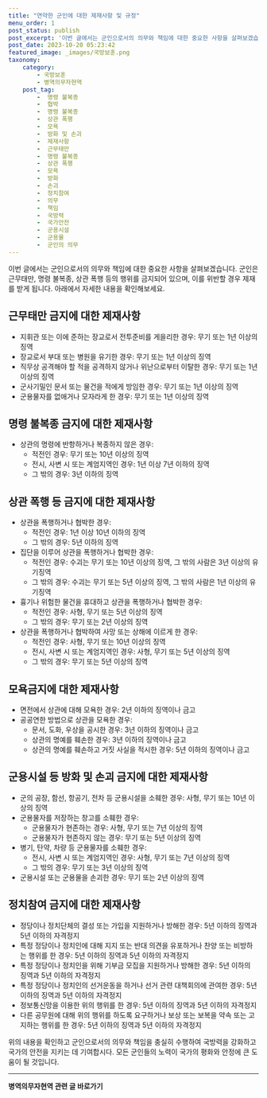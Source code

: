 ```yaml
---
title: "연약한 군인에 대한 제재사항 및 규정"
menu_order: 1
post_status: publish
post_excerpt: '이번 글에서는 군인으로서의 의무와 책임에 대한 중요한 사항을 살펴보겠습니다. 군인은 근무태만, 명령 불복종, 상관 폭행 등의 행위를 금지되어 있으며, 이를 위반할 경우 제재를 받게 됩니다. 아래에서 자세한 내용을 확인해보세요.'
post_date: 2023-10-20 05:23:42
featured_image: _images/국방보훈.png
taxonomy:
    category:
        - 국방보훈
        - 병역의무자현역
    post_tag:
        -  명령 불복종
        -  협박
        -  명령 불복종
        -  상관 폭행
        -  모욕
        -  방화 및 손괴
        -  제재사항
        -  근무태만
        -  명령 불복종
        -  상관 폭행
        -  모욕
        -  방화
        -  손괴
        -  정치참여
        -  의무
        -  책임
        -  국방력
        -  국가안전
        -  군용시설
        -  군용물
        -  군인의 의무
---
```



이번 글에서는 군인으로서의 의무와 책임에 대한 중요한 사항을 살펴보겠습니다. 군인은 근무태만, 명령 불복종, 상관 폭행 등의 행위를 금지되어 있으며, 이를 위반할 경우 제재를 받게 됩니다. 아래에서 자세한 내용을 확인해보세요.

## 근무태만 금지에 대한 제재사항

- 지휘관 또는 이에 준하는 장교로서 전투준비를 게을리한 경우: 무기 또는 1년 이상의 징역
- 장교로서 부대 또는 병원을 유기한 경우: 무기 또는 1년 이상의 징역
- 직무상 공격해야 할 적을 공격하지 않거나 위난으로부터 이탈한 경우: 무기 또는 1년 이상의 징역
- 군사기밀인 문서 또는 물건을 적에게 방임한 경우: 무기 또는 1년 이상의 징역
- 군용물자를 없애거나 모자라게 한 경우: 무기 또는 1년 이상의 징역

## 명령 불복종 금지에 대한 제재사항

- 상관의 명령에 반항하거나 복종하지 않은 경우:
    - 적전인 경우: 무기 또는 10년 이상의 징역
    - 전시, 사변 시 또는 계엄지역인 경우: 1년 이상 7년 이하의 징역
    - 그 밖의 경우: 3년 이하의 징역

## 상관 폭행 등 금지에 대한 제재사항

- 상관을 폭행하거나 협박한 경우:
    - 적전인 경우: 1년 이상 10년 이하의 징역
    - 그 밖의 경우: 5년 이하의 징역
- 집단을 이루어 상관을 폭행하거나 협박한 경우:
    - 적전인 경우: 수괴는 무기 또는 10년 이상의 징역, 그 밖의 사람은 3년 이상의 유기징역
    - 그 밖의 경우: 수괴는 무기 또는 5년 이상의 징역, 그 밖의 사람은 1년 이상의 유기징역
- 흉기나 위험한 물건을 휴대하고 상관을 폭행하거나 협박한 경우:
    - 적전인 경우: 사형, 무기 또는 5년 이상의 징역
    - 그 밖의 경우: 무기 또는 2년 이상의 징역
- 상관을 폭행하거나 협박하여 사망 또는 상해에 이르게 한 경우:
    - 적전인 경우: 사형, 무기 또는 10년 이상의 징역
    - 전시, 사변 시 또는 계엄지역인 경우: 사형, 무기 또는 5년 이상의 징역
    - 그 밖의 경우: 무기 또는 5년 이상의 징역

## 모욕금지에 대한 제재사항

- 면전에서 상관에 대해 모욕한 경우: 2년 이하의 징역이나 금고
- 공공연한 방법으로 상관을 모욕한 경우:
    - 문서, 도화, 우상을 공시한 경우: 3년 이하의 징역이나 금고
    - 상관의 명예를 훼손한 경우: 3년 이하의 징역이나 금고
    - 상관의 명예를 훼손하고 거짓 사실을 적시한 경우: 5년 이하의 징역이나 금고

## 군용시설 등 방화 및 손괴 금지에 대한 제재사항

- 군의 공장, 함선, 항공기, 전차 등 군용시설을 소훼한 경우: 사형, 무기 또는 10년 이상의 징역
- 군용물자를 저장하는 창고를 소훼한 경우:
    - 군용물자가 현존하는 경우: 사형, 무기 또는 7년 이상의 징역
    - 군용물자가 현존하지 않는 경우: 무기 또는 5년 이상의 징역
- 병기, 탄약, 차량 등 군용물자를 소훼한 경우:
    - 전시, 사변 시 또는 계엄지역인 경우: 사형, 무기 또는 7년 이상의 징역
    - 그 밖의 경우: 무기 또는 3년 이상의 징역
- 군용시설 또는 군용물을 손괴한 경우: 무기 또는 2년 이상의 징역

## 정치참여 금지에 대한 제재사항

- 정당이나 정치단체의 결성 또는 가입을 지원하거나 방해한 경우: 5년 이하의 징역과 5년 이하의 자격정지
- 특정 정당이나 정치인에 대해 지지 또는 반대 의견을 유포하거나 찬양 또는 비방하는 행위를 한 경우: 5년 이하의 징역과 5년 이하의 자격정지
- 특정 정당이나 정치인을 위해 기부금 모집을 지원하거나 방해한 경우: 5년 이하의 징역과 5년 이하의 자격정지
- 특정 정당이나 정치인의 선거운동을 하거나 선거 관련 대책회의에 관여한 경우: 5년 이하의 징역과 5년 이하의 자격정지
- 정보통신망을 이용한 위의 행위를 한 경우: 5년 이하의 징역과 5년 이하의 자격정지
- 다른 공무원에 대해 위의 행위를 하도록 요구하거나 보상 또는 보복을 약속 또는 고지하는 행위를 한 경우: 5년 이하의 징역과 5년 이하의 자격정지

위의 내용을 확인하고 군인으로서의 의무와 책임을 충실히 수행하여 국방력을 강화하고 국가의 안전을 지키는 데 기여합시다. 모든 군인들의 노력이 국가의 평화와 안정에 큰 도움이 될 것입니다.
<!-- wp:separator -->
<hr class="wp-block-separator has-alpha-channel-opacity"/>
<!-- /wp:separator -->

<!-- wp:group {"backgroundColor":"base","layout":{"type":"constrained"}} -->
<div class="wp-block-group has-base-background-color has-background"><!-- wp:paragraph {"align":"center","fontSize":"medium"} -->
<p class="has-text-align-center has-large-font-size"><strong>병역의무자현역 관련 글 바로가기</strong></p>
<!-- /wp:paragraph -->


<!-- wp:latest-posts
{"categories":[{"id":9912,"count":19,"description":"","link":"https://uknowlaw.com/category/%eb%b3%91%ec%97%ad%ec%9d%98%eb%ac%b4%ec%9e%90%ed%98%84%ec%97%ad/","name":"병역의무자현역","slug":"병역의무자현역","taxonomy":"category","parent":0,"meta":[],"_links":{"self":[{"href":"https://uknowlaw.com/wp-json/wp/v2/categories/9912"}],"collection":[{"href":"https://uknowlaw.com/wp-json/wp/v2/categories"}],"about":[{"href":"https://uknowlaw.com/wp-json/wp/v2/taxonomies/category"}],"wp:post_type":[{"href":"https://uknowlaw.com/wp-json/wp/v2/posts?categories=9912"}],"curies":[{"name":"wp","href":"https://api.w.org/{rel}","templated":true}]}}],"postsToShow":100,"excerptLength":28,"postLayout":"grid","columns":2,"featuredImageAlign":"left","featuredImageSizeSlug":"large","fontSize":16px} /--></div>
<!-- /wp:group -->